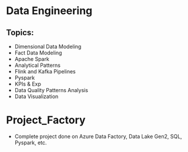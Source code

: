 # Data Engineering

## Topics:
- Dimensional Data Modeling
- Fact Data Modeling
- Apache Spark
- Analytical Patterns
- Flink and Kafka Pipelines
- Pyspark
- KPIs & Exp
- Data Quality Patterns Analysis
- Data Visualization


# Project_Factory
- Complete project done on Azure Data Factory, Data Lake Gen2, SQL, Pyspark, etc.
